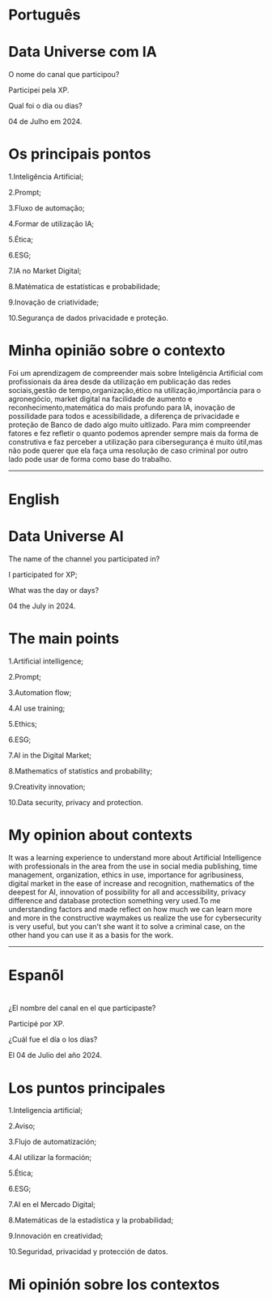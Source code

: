 
# Português 

# Data Universe com IA

O nome do canal que participou?

Participei pela XP.

Qual foi o dia ou dias?

04 de Julho em 2024.

# Os principais pontos

1.Inteligência  Artificial;

2.Prompt;

3.Fluxo de automação;

4.Formar de utilização  IA;

5.Ética;

6.ESG;

7.IA no Market Digital;

8.Matématica de estatísticas e probabilidade;

9.Inovação de criatividade;

10.Segurança de dados privacidade e proteção.


# Minha opinião sobre o contexto

<p>Foi  um aprendizagem de compreender mais sobre Inteligência  Artificial com profissionais da área desde da utilização em publicação das redes sociais,gestão de tempo,organização,ético na utilização,importância  para o agronegócio, market digital na facilidade de aumento e reconhecimento,matemática do mais profundo para IA, inovação de possilidade para todos e  acessibilidade, a diferença de privacidade e proteção de Banco de dado algo muito uitlizado. Para mim compreender fatores e fez refletir o quanto podemos aprender sempre mais da forma de construtiva e faz perceber  a utilização para cibersegurança é muito  útil,mas não pode querer que ela faça uma resolução de caso criminal por outro lado pode usar de forma como base do trabalho.</p>

--------------------------------------------------------------------------------------------------------------------------------

#  English 

 # Data Universe AI 


The name of the channel you participated in?

I participated for XP;

What was the day or days?

04 the July in 2024.

# The main points

1.Artificial intelligence;

2.Prompt;

3.Automation flow;

4.AI use training;

5.Ethics;

6.ESG;

7.AI in the Digital Market;

8.Mathematics of statistics and probability;

9.Creativity innovation;

10.Data security, privacy and protection.


# My opinion about contexts


<p>It was a learning experience to understand more about Artificial Intelligence with professionals in the area from the use in social media publishing, time management, organization, ethics in use, importance for agribusiness, digital market in the ease of increase and recognition, mathematics of the deepest for AI, innovation of possibility for all and accessibility, privacy difference and database protection something very used.To me understanding factors and made reflect on how much we can learn more and more in the constructive waymakes us realize the use for cybersecurity is very useful, but you can't she want it to solve a criminal case, on the other hand you can use it as a basis for the work.</p>

--------------------------------------------------------------------------------------------------------------------------------

# Espanõl

# 

¿El nombre del canal en el que participaste?

Participé por XP.

¿Cuál fue el día o los días?

El 04 de Julio del año 2024.

# Los puntos principales

1.Inteligencia artificial;

2.Aviso;

3.Flujo de automatización;

4.AI utilizar la formación;

5.Ética;

6.ESG;

7.AI en el Mercado Digital;

8.Matemáticas de la estadística y la probabilidad;

9.Innovación en creatividad;

10.Seguridad, privacidad y protección de datos.

# Mi opinión sobre los contextos

# 
